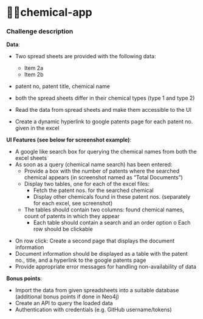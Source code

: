 # 👩‍🔬chemical-app

### Challenge description

**Data**:

- Two spread sheets are provided with the following data:

  - Item 2a
  - Item 2b

- patent no, patent title, chemical name
- both the spread sheets differ in their chemical types (type 1 and type 2)

- Read the data from spread sheets and make them accessible to the UI
- Create a dynamic hyperlink to google patents page for each patent no. given in the excel

**UI Features (see below for screenshot example)**:

- A google like search box for querying the chemical names from both the excel sheets
- As soon as a query (chemical name search) has been entered:
  - Provide a box with the number of patents where the searched chemical appears (in screenshot named as “Total Documents”)
  - Display two tables, one for each of the excel files:
    - Fetch the patent nos. for the searched chemical
    - Display other chemicals found in these patent nos. (separately for each excel, see screenshot)
  - The tables should contain two columns: found chemical names, count of
    patents in which they appear
    - Each table should contain a search and an order option o Each row should be clickable

* On row click: Create a second page that displays the document information
* Document information should be displayed as a table with the patent no., title, and a
  hyperlink to the google patents page
* Provide appropriate error messages for handling non-availability of data

**Bonus points**:

- Import the data from given spreadsheets into a suitable database (additional bonus points
  if done in Neo4j)
- Create an API to query the loaded data
- Authentication with credentials (e.g. GitHub username/tokens)
